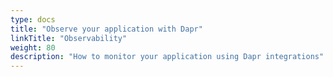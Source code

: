 ```yaml
---
type: docs
title: "Observe your application with Dapr"
linkTitle: "Observability"
weight: 80
description: "How to monitor your application using Dapr integrations"
---
```


